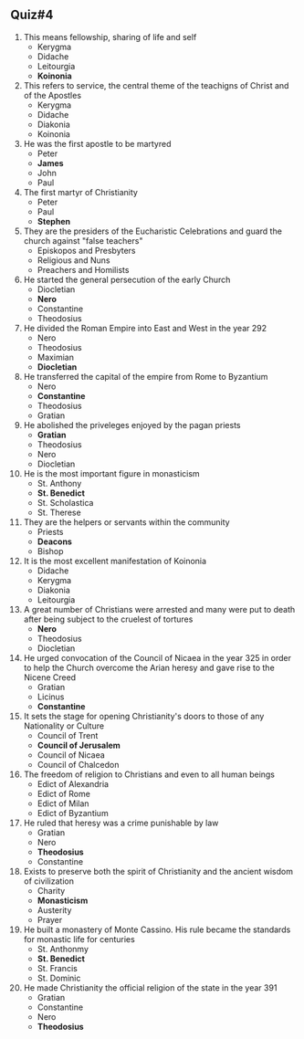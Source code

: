 ## Quiz#4
1. This means fellowship, sharing of life and self
	- Kerygma
	- Didache
	- Leitourgia
	- **Koinonia**
2. This refers to service, the central theme of the teachigns of Christ and of the Apostles
	- Kerygma
	- Didache
	- Diakonia
	- Koinonia
3. He was the first apostle to be martyred
	- Peter
	- **James**
	- John
	- Paul
4. The first martyr of Christianity
	- Peter
	- Paul
	- **Stephen**
5. They are the presiders of the Eucharistic Celebrations and guard the church against "false teachers"
	- Episkopos and Presbyters
	- Religious and Nuns
	- Preachers and Homilists
6. He started the general persecution of the early Church
	- Diocletian
	- **Nero**
	- Constantine
	- Theodosius
7. He divided the Roman Empire into East and West in the year 292
	- Nero 
	- Theodosius
	- Maximian
	- **Diocletian**
8. He transferred the capital of the empire from Rome to Byzantium
	- Nero
	- **Constantine**
	- Theodosius
	- Gratian
9. He abolished the priveleges enjoyed by the pagan priests
	- **Gratian**
	- Theodosius
	- Nero
	- Diocletian
10. He is the most important figure in monasticism
	- St. Anthony
	- **St. Benedict**
	- St. Scholastica
	- St. Therese
11. They are the helpers or servants within the community
	- Priests
	- **Deacons**
	- Bishop
12. It is the most excellent manifestation of Koinonia
	- Didache
	- Kerygma
	- Diakonia
	- Leitourgia
13. A great number of Christians were arrested and many were put to death after being subject to the cruelest of tortures
	- **Nero**
	- Theodosius
	- Diocletian
14. He urged convocation of the Council of Nicaea in the year 325 in order to help the Church overcome the Arian heresy and gave rise to the Nicene Creed
	- Gratian
	- Licinus
	- **Constantine**
15. It sets the stage for opening Christianity's doors to those of any Nationality or Culture
	- Council of Trent 
	- **Council of Jerusalem**
	- Council of Nicaea
	- Council of Chalcedon
16. The freedom of religion to Christians and even to all human beings
	- Edict of Alexandria
	- Edict of Rome
	- Edict of Milan
	- Edict of Byzantium
17. He ruled that heresy was a crime punishable by law
	- Gratian
	- Nero
	- **Theodosius**
	- Constantine
18. Exists to preserve both the spirit of Christianity and the ancient wisdom of civilization
	- Charity
	- **Monasticism**
	- Austerity
	- Prayer
19. He built a monastery of Monte Cassino. His rule became the standards for monastic life for centuries
	- St. Anthonmy
	- **St. Benedict**
	- St. Francis
	- St. Dominic
20. He made Christianity the official religion of the state in the year 391
	- Gratian
	- Constantine
	- Nero
	- **Theodosius**